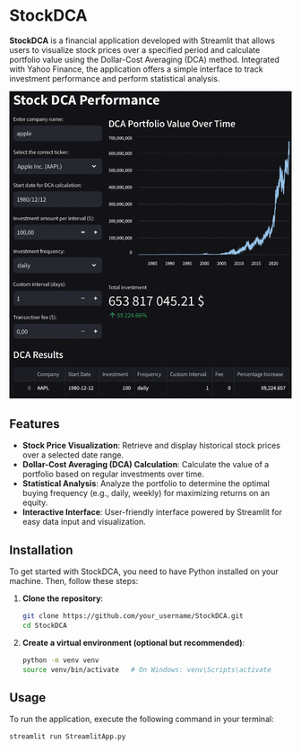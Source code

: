 # StockDCA

**StockDCA** is a financial application developed with Streamlit that allows users to visualize stock prices over a specified period and calculate portfolio value using the Dollar-Cost Averaging (DCA) method. Integrated with Yahoo Finance, the application offers a simple interface to track investment performance and perform statistical analysis.

![alt text](image.png)
## Features

- **Stock Price Visualization**: Retrieve and display historical stock prices over a selected date range.
- **Dollar-Cost Averaging (DCA) Calculation**: Calculate the value of a portfolio based on regular investments over time.
- **Statistical Analysis**: Analyze the portfolio to determine the optimal buying frequency (e.g., daily, weekly) for maximizing returns on an equity.
- **Interactive Interface**: User-friendly interface powered by Streamlit for easy data input and visualization.

## Installation

To get started with StockDCA, you need to have Python installed on your machine. Then, follow these steps:

1. **Clone the repository**:
    ```bash
    git clone https://github.com/your_username/StockDCA.git
    cd StockDCA
    ```

2. **Create a virtual environment (optional but recommended)**:
    ```bash
    python -m venv venv
    source venv/bin/activate   # On Windows: venv\Scripts\activate
    ```

## Usage

To run the application, execute the following command in your terminal:

```bash
streamlit run StreamlitApp.py
